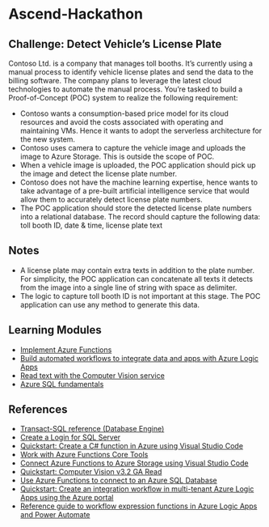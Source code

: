 # Ascend-Hackathon

## Challenge: Detect Vehicle’s License Plate

Contoso Ltd. is a company that manages toll booths. It’s currently using a manual process to identify vehicle license plates and send the data to the billing software. The company plans to leverage the latest cloud technologies to automate the manual process. You’re tasked to build a Proof-of-Concept (POC) system to realize the following requirement:
- Contoso wants a consumption-based price model for its cloud resources and avoid the costs associated with operating and maintaining VMs. Hence it wants to adopt the serverless architecture for the new system.
- Contoso uses camera to capture the vehicle image and uploads the image to Azure Storage. This is outside the scope of POC.
- When a vehicle image is uploaded, the POC application should pick up the image and detect the license plate number.
- Contoso does not have the machine learning expertise, hence wants to take advantage of a pre-built artificial intelligence service that would allow them to accurately detect license plate numbers.
- The POC application should store the detected license plate numbers into a relational database. The record should capture the following data: toll booth ID, date & time, license plate text

## Notes ##
-	A license plate may contain extra texts in addition to the plate number. For simplicity, the POC application can concatenate all texts it detects from the image into a single line of string with space as delimiter.
-	The logic to capture toll booth ID is not important at this stage. The POC application can use any method to generate this data.

## Learning Modules ##
- [Implement Azure Functions](https://learn.microsoft.com/en-us/training/paths/implement-azure-functions/)
- [Build automated workflows to integrate data and apps with Azure Logic Apps](https://learn.microsoft.com/en-us/training/paths/build-workflows-with-logic-apps/)
- [Read text with the Computer Vision service](https://learn.microsoft.com/en-us/training/modules/read-text-computer-vision/)
- [Azure SQL fundamentals](https://learn.microsoft.com/en-us/training/paths/azure-sql-fundamentals/)

## References ##
- [Transact-SQL reference (Database Engine)](https://learn.microsoft.com/en-us/sql/t-sql/language-reference?view=azuresqldb-current)
- [Create a Login for SQL Server](https://learn.microsoft.com/en-us/sql/relational-databases/security/authentication-access/create-a-login?view=azuresqldb-current)
- [Quickstart: Create a C# function in Azure using Visual Studio Code](https://learn.microsoft.com/en-us/azure/azure-functions/create-first-function-vs-code-csharp?tabs=in-process)
- [Work with Azure Functions Core Tools](https://learn.microsoft.com/en-us/azure/azure-functions/functions-run-local?tabs=v4%2Cwindows%2Ccsharp%2Cportal%2Cbash)
- [Connect Azure Functions to Azure Storage using Visual Studio Code](https://learn.microsoft.com/en-us/azure/azure-functions/functions-add-output-binding-storage-queue-vs-code?pivots=programming-language-csharp&tabs=in-process)
- [Quickstart: Computer Vision v3.2 GA Read](https://learn.microsoft.com/en-us/azure/cognitive-services/computer-vision/quickstarts-sdk/client-library?tabs=visual-studio&pivots=programming-language-csharp)
- [Use Azure Functions to connect to an Azure SQL Database](https://learn.microsoft.com/en-us/azure/azure-functions/functions-scenario-database-table-cleanup)
- [Quickstart: Create an integration workflow in multi-tenant Azure Logic Apps using the Azure portal](https://learn.microsoft.com/en-us/azure/logic-apps/quickstart-create-first-logic-app-workflow)
- [Reference guide to workflow expression functions in Azure Logic Apps and Power Automate](https://learn.microsoft.com/en-us/azure/logic-apps/workflow-definition-language-functions-reference)
